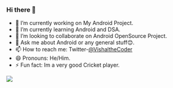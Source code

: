 ### Hi there 👋

- 🔭 I’m currently working on My Android Project.
- 🌱 I’m currently learning Android and DSA.
- 👯 I’m looking to collaborate on Android OpenSource Project.
- 💬 Ask me about Android or any general stuff😊.
- 📫 How to reach me: Twitter-[@VishaltheCoder](https://twitter.com/VishaltheCoder)
- 😄 Pronouns: He/Him.
- ⚡ Fun fact: Im a very good Cricket player.

<img src= "https://github-readme-stats.vercel.app/api?username=vish-han&&show_icons=true&title_color=ffffff&icon_color=bb2acf&text_color=daf7dc&bg_color=151515">
